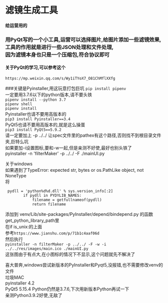 # 滤镜生成工具
#### 给运营用的
### 用PyQt写的一个小工具,运营可以选择图片,给图片添加一些滤镜效果,<br>工具的作用就是进行一些JSON处理和文件处理,<br>因为滤镜本身也只是一个压缩包,符合协议即可
#### 关于PyQt的学习,可以参考这个
`https://mp.weixin.qq.com/s/Wy1iTYoX7_O81ChMflXXfg`

###关键是Pyinstaller,用这玩意打包巨坑
`pip install pipenv`  
一定要用3.7.6以下的python版本,请不要头铁  
`pipenv install --python 3.7`  
`pipenv shell`  
`pipenv install `  
Pyinstaller也请不要用高版本的  
`pip3 install Pyinstaller==3.4`  
PyQt5也请不要用高版本的,就是这么操蛋  
`pip3 install PyQt5==5.9.2`  
请一定要加上 -p ../../ 让spec文件里的pathex有这个路径,否则找不到根目录文件夹,巨特么坑  
如果要加-i设置图标,要和-w一起,但是亲测不好使,最好也别头铁了  
pyinstaller  -n 'filterMaker' -p ../../ -F ./mainUI.py  
  
关于windows  
如果遇到了TypeError: expected str, bytes or os.PathLike object, not NoneType  
将  
```
 pydll = 'python%d%d.dll' % sys.version_info[:2]
        if pydll in PYDYLIB_NAMES:
            filename = getfullnameof(pydll)
            return filename
```
            
添加到
venv/Lib/site-packages/PyInstaller/depend/bindepend.py
的函数  
get_python_library_path里  
在if is_unix:的上面  
参考`https://www.jianshu.com/p/71b1c4aaf06d`  
然后执行  
`pyinstaller -n filterMaker -p ../../ -F -w -i ../../res/images/main.ico ./mainUI.py`  
这张图由于有点大,在小图标的情况下不显示,这个问题就先不解决了  
  
喜大普奔,windows尝试新版本的PyInstaller和Pyqt5,没报错,也不需要修改venv的文件  
垃圾MAC  
pyinstaller 4.2  
PyQt5 5.15.4
Python仍然是3.7.6,下次用新版本Python再试一下  
亲测Python3.9.2好使,无敌了
